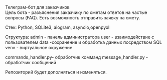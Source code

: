 Телеграм-бот для заказчиков <br>
Цель бота - разъяснения заказчику по сметам ответов на частые вопросы (FAQ). Есть возможность отправить заявку на смету.

Стек: Python, SQLite3,  aiogram, asyncio,openpyxl


Структура:
admin - панель администратора
user - взаимодействие  с пользователем
data -сохранение и обработка данных посредством SQL
venv - виртуальное окружение

commands_handler.py- обработчик комманд
message_handler.py - обработчик сообщений


Репозиторий будет дополняться и изменяться.
